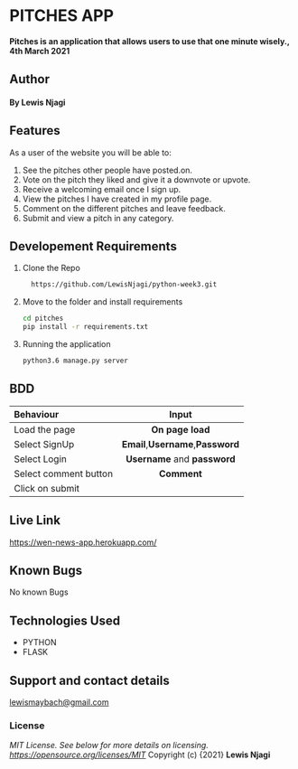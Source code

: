 # PITCHES APP
#### Pitches is an application that allows users to use that one minute wisely., 4th March 2021
## Author
#### By **Lewis Njagi**
## Features
As a user of the website you will be able to:
1. See the pitches other people have posted.on.
2. Vote on the pitch they liked and give it a downvote or upvote.
3. Receive a welcoming email once I sign up.
4. View the pitches I have created in my profile page.
5. Comment on the different pitches and leave feedback.
6. Submit and view a pitch in any category.
## Developement Requirements
1. Clone the Repo
      ```bash
        https://github.com/LewisNjagi/python-week3.git
      ```
2. Move to the folder and install requirements
      ```bash
      cd pitches
      pip install -r requirements.txt
      ```
3. Running the application
      ```bash
      python3.6 manage.py server
      ```
## BDD
| Behaviour | Input | 
| :---------------- | :---------------: |
| Load the page | **On page load** | 
| Select SignUp| **Email**,**Username**,**Password** | 
| Select Login | **Username** and **password** |
| Select comment button | **Comment** | 
| Click on submit |  
## Live Link
https://wen-news-app.herokuapp.com/
## Known Bugs
No known Bugs
## Technologies Used 
* PYTHON
* FLASK
## Support and contact details
lewismaybach@gmail.com
### License
*MIT License.  See below for more details on licensing. https://opensource.org/licenses/MIT*
Copyright (c) {2021} **Lewis Njagi**
